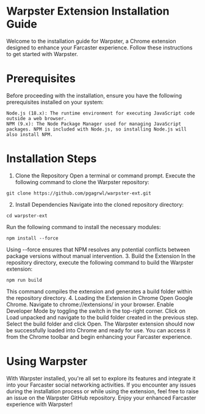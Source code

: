 # Warpster Extension Installation Guide
Welcome to the installation guide for Warpster, a Chrome extension designed to enhance your Farcaster experience. Follow these instructions to get started with Warpster.
# Prerequisites
Before proceeding with the installation, ensure you have the following prerequisites installed on your system:
```
Node.js (18.x): The runtime environment for executing JavaScript code outside a web browser.
NPM (9.x): The Node Package Manager used for managing JavaScript packages. NPM is included with Node.js, so installing Node.js will also install NPM.
```
# Installation Steps
1. Clone the Repository
Open a terminal or command prompt.
Execute the following command to clone the Warpster repository:
```
git clone https://github.com/pgagrwl/warpster-ext.git
```
2. Install Dependencies
Navigate into the cloned repository directory:
```
cd warpster-ext
```
Run the following command to install the necessary modules:
```
npm install --force
```
Using --force ensures that NPM resolves any potential conflicts between package versions without manual intervention.
3. Build the Extension
In the repository directory, execute the following command to build the Warpster extension:
```
npm run build
```
This command compiles the extension and generates a build folder within the repository directory.
4. Loading the Extension in Chrome
Open Google Chrome.
Navigate to chrome://extensions/ in your browser.
Enable Developer Mode by toggling the switch in the top-right corner.
Click on Load unpacked and navigate to the build folder created in the previous step.
Select the build folder and click Open.
The Warpster extension should now be successfully loaded into Chrome and ready for use. You can access it from the Chrome toolbar and begin enhancing your Farcaster experience.
# Using Warpster
With Warpster installed, you're all set to explore its features and integrate it into your Farcaster social networking activities. If you encounter any issues during the installation process or while using the extension, feel free to raise an issue on the Warpster GitHub repository.
Enjoy your enhanced Farcaster experience with Warpster!